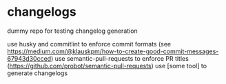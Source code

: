 # changelogs
dummy repo for testing changelog generation

use husky and commitlint to enforce commit formats (see https://medium.com/@klauskpm/how-to-create-good-commit-messages-67943d30cced)
use semantic-pull-requests to enforce PR titles (https://github.com/probot/semantic-pull-requests)
use [some tool] to generate changelogs
